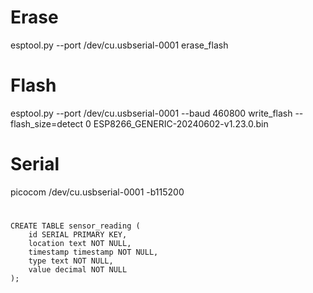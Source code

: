 # Erase
esptool.py --port /dev/cu.usbserial-0001 erase_flash

# Flash
esptool.py --port /dev/cu.usbserial-0001 --baud 460800 write_flash --flash_size=detect 0 ESP8266_GENERIC-20240602-v1.23.0.bin

# Serial
picocom /dev/cu.usbserial-0001 -b115200

#
```
CREATE TABLE sensor_reading (
    id SERIAL PRIMARY KEY,
    location text NOT NULL,
    timestamp timestamp NOT NULL,
    type text NOT NULL,
    value decimal NOT NULL
);